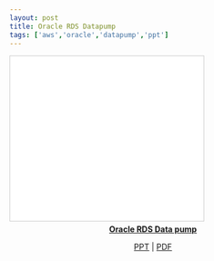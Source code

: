 ```yaml
---
layout: post
title: Oracle RDS Datapump
tags: ['aws','oracle','datapump','ppt']
---
```


<iframe src="//www.slideshare.net/slideshow/embed_code/key/uKCP3qJeWiA2vV" width="340" height="290" frameborder="0" marginwidth="0" marginheight="0" scrolling="no" style="border:1px solid #CCC; border-width:1px; margin-bottom:5px; max-width: 100%;" allowfullscreen> </iframe>

<div style="margin-bottom:5px; text-align:center;"> <strong> <a href="//www.slideshare.net/Jongwon_/oracle-rds-data-pump" title="Oracle RDS Data pump" target="_blank">Oracle RDS Data pump</a> </strong>

<p>
<a href="//lastone9182.github.io/reveal.js/aws_rds_datapump.html">PPT</a> | <a href="/file/aws_datapump.pdf" download>PDF</a>
</p>
</div>

